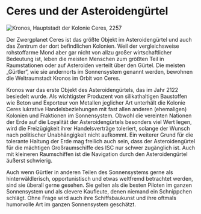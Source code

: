 # Ceres und der Asteroidengürtel

<img src="/books/basic-rules/appendix-origins/ceres/ceres.png" alt="Kronos, Hauptstadt der Kolonie Ceres, 2257">

Der Zwergplanet Ceres ist das größte Objekt im Asteroidengürtel und auch das Zentrum der dort befindlichen Kolonien. Weil der vergleichsweise rohstoffarme Mond aber gar nicht von allzu großer wirtschaftlicher Bedeutung ist, leben die meisten Menschen zum größten Teil in Raumstationen oder auf Asteroiden verteilt über den Gürtel. Die meisten „Gürtler“, wie sie andernorts im Sonnensystem genannt werden, bewohnen die Weltraumstadt Kronos im Orbit von Ceres.

Kronos war das erste Objekt des Asteroidengürtels, das im Jahr 2122 besiedelt wurde. Als wichtigster Produzent von silikathaltigen Baustoffen wie Beton und Exporteur von Metallen jeglicher Art unterhält die Kolonie Ceres lukrative Handelsbeziehungen mit fast allen anderen (ehemaligen) Kolonien und Fraktionen im Sonnensystem. Obwohl die vereinten Nationen der Erde auf die Loyalität der Asteroidengürtels besonders viel Wert legen, wird die Freizügigkeit ihrer Handelsverträge toleriert, solange der Wunsch nach politischer Unabhängigkeit nicht aufkommt. Ein weiterer Grund für die tolerante Haltung der Erde mag freilich auch sein, dass der Asteroidengürtel für die mächtigen Großraumschiffe des ISC nur schwer zugänglich ist. Auch mit kleineren Raumschiffen ist die Navigation durch den Asteroidengürtel äußerst schwierig.

Auch wenn Gürtler in anderen Teilen des Sonnensystems gerne als hinterwäldlerisch, opportunistisch und etwas weltfremd betrachtet werden, sind sie überall gerne gesehen. Sie gelten als die besten Piloten im ganzen Sonnensystem und als clevere Kaufleute, denen niemand ein Schnippchen schlägt. Ohne Frage wird auch ihre Schiffsbaukunst und ihre oftmals humorvolle Art im ganzen Sonnensystem geschätzt.
